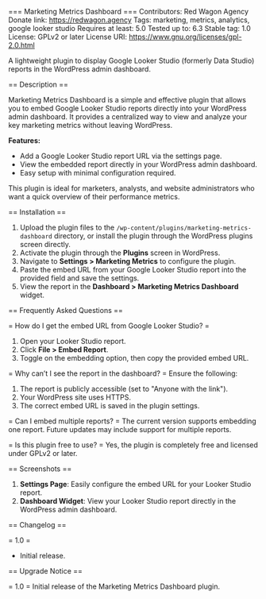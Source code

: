 === Marketing Metrics Dashboard ===
Contributors: Red Wagon Agency
Donate link: https://redwagon.agency
Tags: marketing, metrics, analytics, google looker studio
Requires at least: 5.0
Tested up to: 6.3
Stable tag: 1.0
License: GPLv2 or later
License URI: https://www.gnu.org/licenses/gpl-2.0.html

A lightweight plugin to display Google Looker Studio (formerly Data Studio) reports in the WordPress admin dashboard.

== Description ==

Marketing Metrics Dashboard is a simple and effective plugin that allows you to embed Google Looker Studio reports directly into your WordPress admin dashboard. It provides a centralized way to view and analyze your key marketing metrics without leaving WordPress.

**Features:**
- Add a Google Looker Studio report URL via the settings page.
- View the embedded report directly in your WordPress admin dashboard.
- Easy setup with minimal configuration required.

This plugin is ideal for marketers, analysts, and website administrators who want a quick overview of their performance metrics.

== Installation ==

1. Upload the plugin files to the `/wp-content/plugins/marketing-metrics-dashboard` directory, or install the plugin through the WordPress plugins screen directly.
2. Activate the plugin through the **Plugins** screen in WordPress.
3. Navigate to **Settings > Marketing Metrics** to configure the plugin.
4. Paste the embed URL from your Google Looker Studio report into the provided field and save the settings.
5. View the report in the **Dashboard > Marketing Metrics Dashboard** widget.

== Frequently Asked Questions ==

= How do I get the embed URL from Google Looker Studio? =
1. Open your Looker Studio report.
2. Click **File > Embed Report**.
3. Toggle on the embedding option, then copy the provided embed URL.

= Why can’t I see the report in the dashboard? =
Ensure the following:
1. The report is publicly accessible (set to "Anyone with the link").
2. Your WordPress site uses HTTPS.
3. The correct embed URL is saved in the plugin settings.

= Can I embed multiple reports? =
The current version supports embedding one report. Future updates may include support for multiple reports.

= Is this plugin free to use? =
Yes, the plugin is completely free and licensed under GPLv2 or later.

== Screenshots ==

1. **Settings Page**: Easily configure the embed URL for your Looker Studio report.
2. **Dashboard Widget**: View your Looker Studio report directly in the WordPress admin dashboard.

== Changelog ==

= 1.0 =
* Initial release.

== Upgrade Notice ==

= 1.0 =
Initial release of the Marketing Metrics Dashboard plugin.
